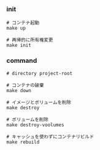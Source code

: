 ### init

```
# コンテナ起動
make up

# 再帰的に所有権変更
make init
```

### command

```
# directory project-root

# コンテナの破棄
make down

# イメージとボリュームを削除
make destroy

# ボリュームを削除
make destroy-voolumes

# キャッシュを使わずにコンテナリビルド
make rebuild
```

